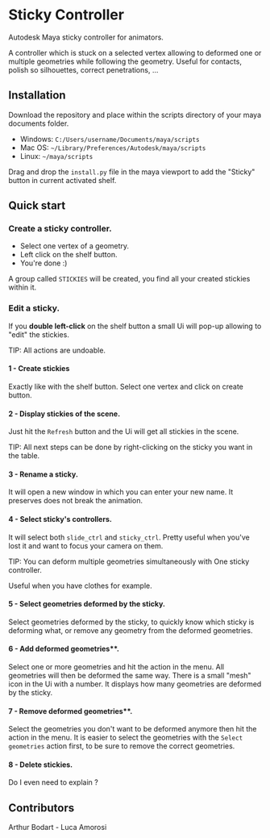 # Sticky Controller

Autodesk Maya sticky controller for animators.

A controller which is stuck on a selected vertex allowing to deformed one or
multiple geometries while following the geometry.
Useful for contacts, polish so silhouettes, correct penetrations, ...

## Installation

Download the repository and place within the scripts directory of your maya
documents folder.

- Windows: ```C:/Users/username/Documents/maya/scripts```
- Mac OS: ```~/Library/Preferences/Autodesk/maya/scripts```
- Linux: ```~/maya/scripts```

Drag and drop the `install.py` file in the maya viewport to add the "Sticky"
button in current activated shelf.

## Quick start

### Create a sticky controller.

- Select one vertex of a geometry.
- Left click on the shelf button.
- You're done :)

A group called `STICKIES` will be created, you find all your created stickies
within it.

### Edit a sticky.

If you **double left-click** on the shelf button a small Ui will pop-up allowing
to "edit" the stickies.

TIP: All actions are undoable.

#### 1 - Create stickies

Exactly like with the shelf button. Select one vertex and click on create
button.

#### 2 - Display stickies of the scene.

Just hit the `Refresh` button and the Ui will get all stickies in the scene.

TIP: All next steps can be done by right-clicking on the sticky you want in the
table.

#### 3 - Rename a sticky.

It will open a new window in which you can enter your new name. It preserves
does not break the animation.

#### 4 - Select sticky's controllers.

It will select both `slide_ctrl` and `sticky_ctrl`. Pretty useful when you've
lost it and want to focus your camera on them.

TIP: You can deform multiple geometries simultaneously with One sticky
controller.

Useful when you have clothes for example.

#### 5 - Select geometries deformed by the sticky.

Select geometries deformed by the sticky, to quickly know which sticky is
deforming what, or remove any geometry from the deformed geometries.

#### 6 - Add deformed geometries**.

Select one or more geometries and hit the action in the menu. All geometries
will then be deformed the same way. There is a small "mesh" icon in the Ui with
a number. It displays how many geometries are deformed by the sticky.

#### 7 - Remove deformed geometries**.

Select the geometries you don't want to be deformed anymore then hit the action
in the menu. It is easier to select the geometries with the `Select geometries`
action first, to be sure to remove the correct geometries.

#### 8 - Delete stickies.

Do I even need to explain ?

## Contributors

Arthur Bodart - Luca Amorosi

